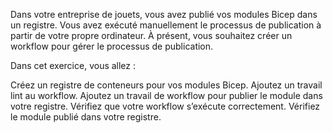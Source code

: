 Dans votre entreprise de jouets, vous avez publié vos modules Bicep dans un registre. Vous avez exécuté manuellement le processus de publication à partir de votre propre ordinateur. À présent, vous souhaitez créer un workflow pour gérer le processus de publication.

Dans cet exercice, vous allez :

Créez un registre de conteneurs pour vos modules Bicep.
Ajoutez un travail lint au workflow.
Ajoutez un travail de workflow pour publier le module dans votre registre.
Vérifiez que votre workflow s’exécute correctement.
Vérifiez le module publié dans votre registre.